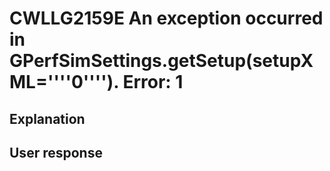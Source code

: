 # CWLLG2159E An exception occurred in GPerfSimSettings.getSetup(setupXML=''''0'''').  Error:  1

## Explanation

## User response